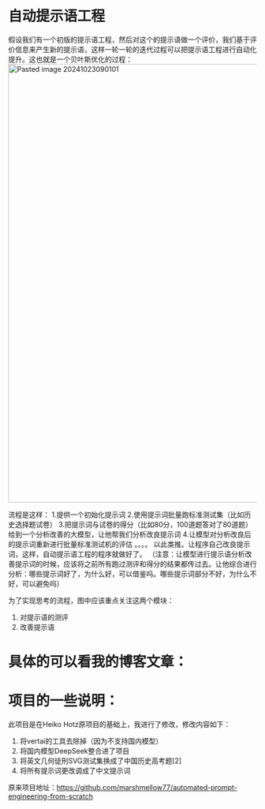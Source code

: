 # 自动提示语工程

假设我们有一个初版的提示语工程，然后对这个的提示语做一个评价，我们基于评价信息来产生新的提示语，这样一轮一轮的迭代过程可以把提示语工程进行自动化提升。这也就是一个贝叶斯优化的过程：
<img width="889" alt="Pasted image 20241023090101" src="https://github.com/user-attachments/assets/7354333a-1857-45e2-9a50-ab1a1a67af4a">


流程是这样：
1.提供一个初始化提示词
2.使用提示词批量跑标准测试集（比如历史选择题试卷）
3.把提示词与试卷的得分（比如80分，100道题答对了80道题）给到一个分析改善的大模型，让他帮我们分析改良提示词
4.让模型对分析改良后的提示词重新进行批量标准测试机的评估
。。。。
以此类推。让程序自己改良提示词，这样，自动提示语工程的程序就做好了。
（注意：让模型进行提示语分析改善提示词的时候，应该将之前所有跑过测评和得分的结果都传过去。让他综合进行分析：哪些提示词好了，为什么好，可以借鉴吗。哪些提示词部分不好，为什么不好，可以避免吗）

为了实现思考的流程，图中应该重点关注这两个模块： 
1. 对提示语的测评
2. 改善提示语

# 具体的可以看我的博客文章： 



# 项目的一些说明：

此项目是在Heiko Hotz原项目的基础上，我进行了修改，修改内容如下：

1. 将vertai的工具去除掉（因为不支持国内模型）
2. 将国内模型DeepSeek整合进了项目
3. 将英文几何徒刑SVG测试集换成了中国历史高考题[2]
4. 将所有提示词更改调成了中文提示词

原来项目地址：https://github.com/marshmellow77/automated-prompt-engineering-from-scratch

